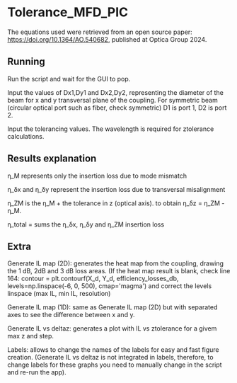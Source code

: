 # Tolerance_MFD_PIC


The equations used were retrieved from an open source paper: https://doi.org/10.1364/AO.540682, published at Optica Group 2024.


## Running

Run the script and wait for the GUI to pop.

Input the values of Dx1,Dy1 and Dx2,Dy2, representing the diameter of the beam for x and y transversal plane of the coupling. For symmetric beam (circular optical port such as fiber, check symmetric) D1 is port 1, D2 is port 2.

Input the tolerancing values. The wavelength is required for ztolerance calculations.


## Results explanation

η_M represents only the insertion loss due to mode mismatch

η_δx and η_δy represent the insertion loss due to transversal misalignment

η_ZM is the η_M + the tolerance in z (optical axis). to obtain η_δz = η_ZM - η_M.

η_total = sums the η_δx, η_δy and η_ZM insertion loss


## Extra

Generate IL map (2D): generates the heat map from the coupling, drawing the 1 dB, 2dB and 3 dB loss areas. (If the heat map result is blank, check line 164:
contour = plt.contourf(X_d, Y_d, efficiency_losses_db, levels=np.linspace(-6, 0, 500), cmap='magma') and correct the levels linspace (max IL, min IL, resolution)

Generate IL map (1D): same as Generate IL map (2D) but with separated axes to see the difference between x and y.

Generate IL vs deltaz: generates a plot with IL vs ztolerance for a givem max z and step.

Labels: allows to change the names of the labels for easy and fast figure creation. (Generate IL vs deltaz is not integrated in labels, therefore, to change labels for these graphs you need to manually change in the script and re-run the app).


